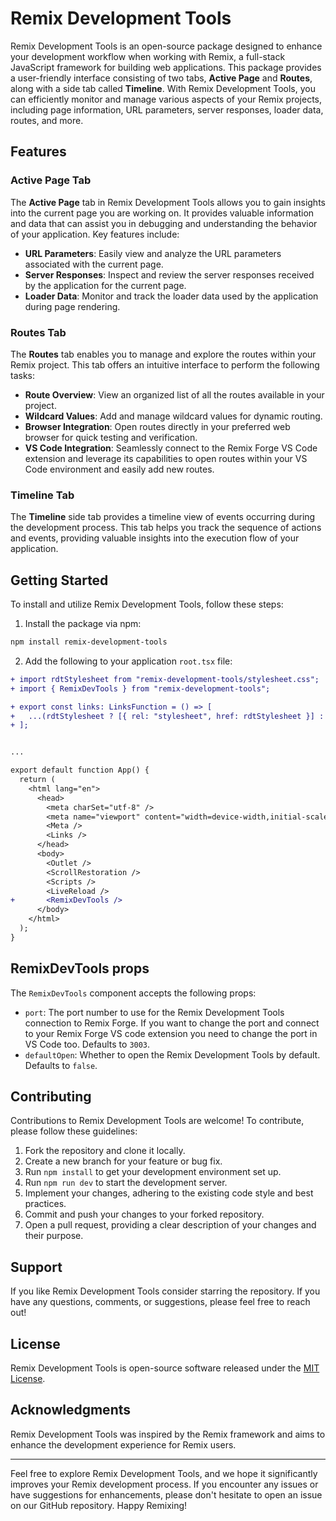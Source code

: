 # Remix Development Tools

Remix Development Tools is an open-source package designed to enhance your development workflow when working with Remix, a full-stack JavaScript framework for building web applications. This package provides a user-friendly interface consisting of two tabs, **Active Page** and **Routes**, along with a side tab called **Timeline**. With Remix Development Tools, you can efficiently monitor and manage various aspects of your Remix projects, including page information, URL parameters, server responses, loader data, routes, and more.

## Features

### Active Page Tab

The **Active Page** tab in Remix Development Tools allows you to gain insights into the current page you are working on. It provides valuable information and data that can assist you in debugging and understanding the behavior of your application. Key features include:

- **URL Parameters**: Easily view and analyze the URL parameters associated with the current page.
- **Server Responses**: Inspect and review the server responses received by the application for the current page.
- **Loader Data**: Monitor and track the loader data used by the application during page rendering.

### Routes Tab

The **Routes** tab enables you to manage and explore the routes within your Remix project. This tab offers an intuitive interface to perform the following tasks:

- **Route Overview**: View an organized list of all the routes available in your project.
- **Wildcard Values**: Add and manage wildcard values for dynamic routing.
- **Browser Integration**: Open routes directly in your preferred web browser for quick testing and verification.
- **VS Code Integration**: Seamlessly connect to the Remix Forge VS Code extension and leverage its capabilities to open routes within your VS Code environment and easily add new routes.

### Timeline Tab

The **Timeline** side tab provides a timeline view of events occurring during the development process. This tab helps you track the sequence of actions and events, providing valuable insights into the execution flow of your application.

## Getting Started

To install and utilize Remix Development Tools, follow these steps:

1. Install the package via npm:

```bash
npm install remix-development-tools
```

2. Add the following to your application `root.tsx` file:

```diff
+ import rdtStylesheet from "remix-development-tools/stylesheet.css";
+ import { RemixDevTools } from "remix-development-tools";

+ export const links: LinksFunction = () => [
+   ...(rdtStylesheet ? [{ rel: "stylesheet", href: rdtStylesheet }] : []),
+ ];


...

export default function App() {
  return (
    <html lang="en">
      <head>
        <meta charSet="utf-8" />
        <meta name="viewport" content="width=device-width,initial-scale=1" />
        <Meta />
        <Links />
      </head>
      <body>
        <Outlet />
        <ScrollRestoration />
        <Scripts />
        <LiveReload />
+       <RemixDevTools />
      </body>
    </html>
  );
}
```

## RemixDevTools props

The `RemixDevTools` component accepts the following props:

- `port`: The port number to use for the Remix Development Tools connection to Remix Forge. If you want to change the port and connect to your Remix Forge VS code extension you need to change the port in VS Code too. Defaults to `3003`.
- `defaultOpen`: Whether to open the Remix Development Tools by default. Defaults to `false`.

## Contributing

Contributions to Remix Development Tools are welcome! To contribute, please follow these guidelines:

1. Fork the repository and clone it locally.
2. Create a new branch for your feature or bug fix.
3. Run `npm install` to get your development environment set up.
4. Run `npm run dev` to start the development server.
5. Implement your changes, adhering to the existing code style and best practices.
6. Commit and push your changes to your forked repository.
7. Open a pull request, providing a clear description of your changes and their purpose.

## Support

If you like Remix Development Tools consider starring the repository. If you have any questions, comments, or suggestions, please feel free to reach out!

## License

Remix Development Tools is open-source software released under the [MIT License](https://opensource.org/licenses/MIT).

## Acknowledgments

Remix Development Tools was inspired by the Remix framework and aims to enhance the development experience for Remix users.

---

Feel free to explore Remix Development Tools, and we hope it significantly improves your Remix development process. If you encounter any issues or have suggestions for enhancements, please don't hesitate to open an issue on our GitHub repository. Happy Remixing!
